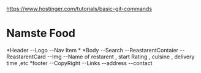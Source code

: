 https://www.hostinger.com/tutorials/basic-git-commands


# Namste Food

*Header
   --Logo
   --Nav Item
*
*Body
    --Search
    --ReastarentContaier
       --ReastarentCard
         --Img
         --Name of restarent , start Rating , culsine , delivery time ,etc
*footer
   --CopyRight
   --Links
   --address
   --contact
